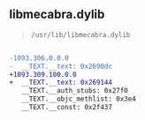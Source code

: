 ## libmecabra.dylib

> `/usr/lib/libmecabra.dylib`

```diff

-1093.306.0.0.0
-  __TEXT.__text: 0x2690dc
+1093.309.100.0.0
+  __TEXT.__text: 0x269144
   __TEXT.__auth_stubs: 0x27f0
   __TEXT.__objc_methlist: 0x3e4
   __TEXT.__const: 0x2f437

```
